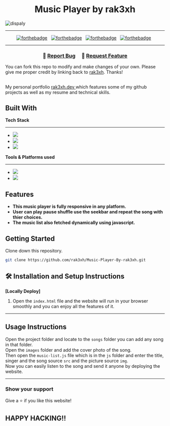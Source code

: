 <h1 align="center">Music Player by rak3xh</h1>

<img align="center" src="https://i.ibb.co/71p9kwm/dispaly.png" alt="dispaly" border="0">

---

<div>
<center>

[![forthebadge](https://forthebadge.com/images/badges/uses-html.svg)](https://forthebadge.com) &nbsp;
[![forthebadge](https://forthebadge.com/images/badges/uses-css.svg)](https://forthebadge.com) &nbsp;
[![forthebadge](https://forthebadge.com/images/badges/made-with-javascript.svg)](https://forthebadge.com) &nbsp;
[![forthebadge](https://forthebadge.com/images/badges/open-source.svg)](https://forthebadge.com) &nbsp;

</center>
</div>

---

<h3 align="center">
    🔹
    <a href="https://github.com/rak3xh/Music-Player-By-rak3xh/issues">Report Bug</a> &nbsp; &nbsp;
    🔹
    <a href="https://github.com/rak3xh/Music-Player-By-rak3xh/issues">Request Feature</a>
</h3>

You can fork this repo to modify and make changes of your own. Please give me proper credit by linking back to [rak3xh](https://github.com/rak3xh/Music-Player-By-rak3xh). Thanks!

##

My personal portfolio <a href="https://rak3xh-portfolio.vercel.app/" target="_blank">rak3xh.dev </a> which features some of my github projects as well as my resume and technical skills.<br/>

## Built With

**Tech Stack**

---

- <img src="https://img.shields.io/badge/html5-%23E34F26.svg?&style=for-the-badge&logo=html5&logoColor=white" />
- <img src="https://img.shields.io/badge/css3-%231572B6.svg?&style=for-the-badge&logo=css3&logoColor=white" />
- <img src="https://img.shields.io/badge/javascript-%23F7DF1E.svg?&style=for-the-badge&logo=javascript&logoColor=black" />

**Tools & Platforms used**

---

- <img src="https://img.shields.io/badge/visual%20studio%20code-%23007ACC.svg?&style=for-the-badge&logo=visual%20studio%20code&logoColor=white" />
- <img src="https://img.shields.io/badge/vercel-%23000000.svg?&style=for-the-badge&logo=vercel&logoColor=white" />

## Features

- **This music player is fully responsive in any platform.**
- **User can play pause shuffle use the seekbar and repeat the song with thier choices.**
- **The music list also fetched dynamically using javascript.**

## Getting Started

Clone down this repository. <br>

```bash
git clone https://github.com/rak3xh/Music-Player-By-rak3xh.git
```

## 🛠 Installation and Setup Instructions

**<p>[Locally Deploy]</p>**

1. Open the `index.html` file and the website will run in your browser smoothly and you can enjoy all the features of it.

---

## Usage Instructions

Open the project folder and locate to the `songs` folder you can add any song in that folder.<br>
Open the `images` folder and add the cover photo of the song.<br>
Then open the `music-list.js` file which is in the `js` folder and enter the title, singer and the song source `src` and the picture source `img`.<br>
Now you can easily listen to the song and send it anyone by deploying the website.

---

### Show your support

Give a ⭐ if you like this website!

## HAPPY HACKING!!
